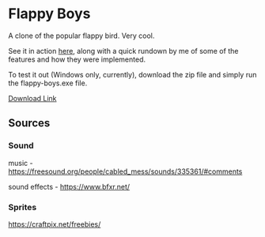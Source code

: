 # Flappy Boys

A clone of the popular flappy bird. Very cool.

See it in action [here](https://www.youtube.com/watch?v=zurvOo8wngA), along with a quick rundown by me of some of the features and how they were implemented.

To test it out (Windows only, currently), download the zip file and simply run the flappy-boys.exe file. 

[Download Link](https://wiltingdaisy.com/projects/downloads/flappy-boys.zip)

## Sources

### Sound

music - https://freesound.org/people/cabled_mess/sounds/335361/#comments

sound effects - https://www.bfxr.net/

### Sprites
https://craftpix.net/freebies/